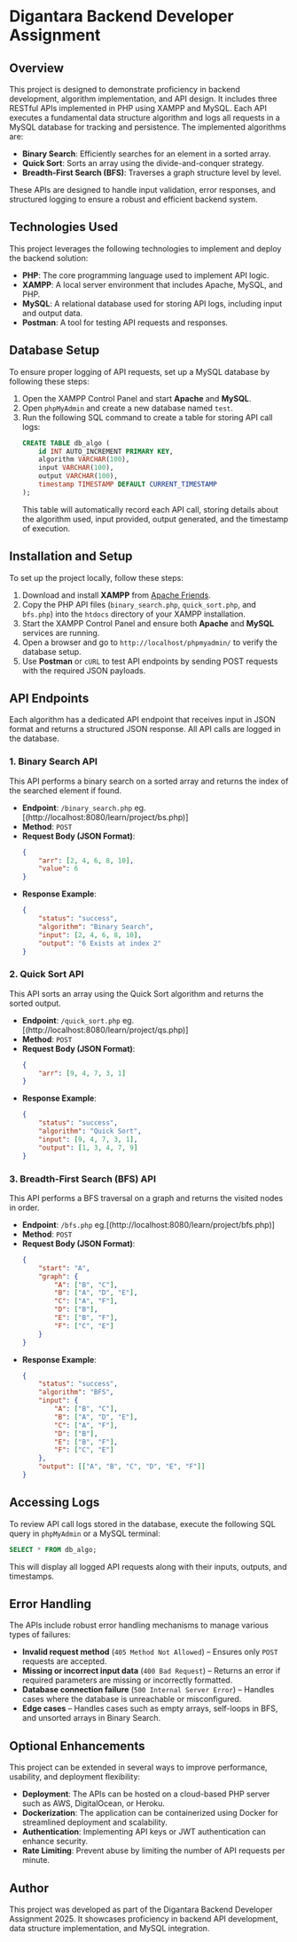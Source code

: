 # Digantara Backend Developer Assignment

## Overview
This project is designed to demonstrate proficiency in backend development, algorithm implementation, and API design. It includes three RESTful APIs implemented in PHP using XAMPP and MySQL. Each API executes a fundamental data structure algorithm and logs all requests in a MySQL database for tracking and persistence. The implemented algorithms are:
- **Binary Search**: Efficiently searches for an element in a sorted array.
- **Quick Sort**: Sorts an array using the divide-and-conquer strategy.
- **Breadth-First Search (BFS)**: Traverses a graph structure level by level.

These APIs are designed to handle input validation, error responses, and structured logging to ensure a robust and efficient backend system.

## Technologies Used
This project leverages the following technologies to implement and deploy the backend solution:
- **PHP**: The core programming language used to implement API logic.
- **XAMPP**: A local server environment that includes Apache, MySQL, and PHP.
- **MySQL**: A relational database used for storing API logs, including input and output data.
- **Postman**: A tool for testing API requests and responses.

## Database Setup
To ensure proper logging of API requests, set up a MySQL database by following these steps:
1. Open the XAMPP Control Panel and start **Apache** and **MySQL**.
2. Open `phpMyAdmin` and create a new database named `test`.
3. Run the following SQL command to create a table for storing API call logs:
   ```sql
   CREATE TABLE db_algo (
       id INT AUTO_INCREMENT PRIMARY KEY,
       algorithm VARCHAR(100),
       input VARCHAR(100),
       output VARCHAR(100),
       timestamp TIMESTAMP DEFAULT CURRENT_TIMESTAMP
   );
   ```
   This table will automatically record each API call, storing details about the algorithm used, input provided, output generated, and the timestamp of execution.

## Installation and Setup
To set up the project locally, follow these steps:
1. Download and install **XAMPP** from [Apache Friends](https://www.apachefriends.org/).
2. Copy the PHP API files (`binary_search.php`, `quick_sort.php`, and `bfs.php`) into the `htdocs` directory of your XAMPP installation.
3. Start the XAMPP Control Panel and ensure both **Apache** and **MySQL** services are running.
4. Open a browser and go to `http://localhost/phpmyadmin/` to verify the database setup.
5. Use **Postman** or `cURL` to test API endpoints by sending POST requests with the required JSON payloads.

## API Endpoints
Each algorithm has a dedicated API endpoint that receives input in JSON format and returns a structured JSON response. All API calls are logged in the database.

### 1. **Binary Search API**
This API performs a binary search on a sorted array and returns the index of the searched element if found.
- **Endpoint**: `/binary_search.php` eg.[(http://localhost:8080/learn/project/bs.php)]
- **Method**: `POST`
- **Request Body (JSON Format)**:
  ```json
  {
      "arr": [2, 4, 6, 8, 10],
      "value": 6
  }
  ```
- **Response Example**:
  ```json
  {
      "status": "success",
      "algorithm": "Binary Search",
      "input": [2, 4, 6, 8, 10],
      "output": "6 Exists at index 2"
  }
  ```

### 2. **Quick Sort API**
This API sorts an array using the Quick Sort algorithm and returns the sorted output.
- **Endpoint**: `/quick_sort.php` eg.[(http://localhost:8080/learn/project/qs.php)]
- **Method**: `POST`
- **Request Body (JSON Format)**:
  ```json
  {
      "arr": [9, 4, 7, 3, 1]
  }
  ```
- **Response Example**:
  ```json
  {
      "status": "success",
      "algorithm": "Quick Sort",
      "input": [9, 4, 7, 3, 1],
      "output": [1, 3, 4, 7, 9]
  }
  ```

### 3. **Breadth-First Search (BFS) API**
This API performs a BFS traversal on a graph and returns the visited nodes in order.
- **Endpoint**: `/bfs.php` eg.[(http://localhost:8080/learn/project/bfs.php)]
- **Method**: `POST`
- **Request Body (JSON Format)**:
  ```json
  {
      "start": "A",
      "graph": {
          "A": ["B", "C"],
          "B": ["A", "D", "E"],
          "C": ["A", "F"],
          "D": ["B"],
          "E": ["B", "F"],
          "F": ["C", "E"]
      }
  }
  ```
- **Response Example**:
  ```json
  {
      "status": "success",
      "algorithm": "BFS",
      "input": {
          "A": ["B", "C"],
          "B": ["A", "D", "E"],
          "C": ["A", "F"],
          "D": ["B"],
          "E": ["B", "F"],
          "F": ["C", "E"]
      },
      "output": [["A", "B", "C", "D", "E", "F"]]
  }
  ```

## Accessing Logs
To review API call logs stored in the database, execute the following SQL query in `phpMyAdmin` or a MySQL terminal:
```sql
SELECT * FROM db_algo;
```
This will display all logged API requests along with their inputs, outputs, and timestamps.

## Error Handling
The APIs include robust error handling mechanisms to manage various types of failures:
- **Invalid request method** (`405 Method Not Allowed`) – Ensures only `POST` requests are accepted.
- **Missing or incorrect input data** (`400 Bad Request`) – Returns an error if required parameters are missing or incorrectly formatted.
- **Database connection failure** (`500 Internal Server Error`) – Handles cases where the database is unreachable or misconfigured.
- **Edge cases** – Handles cases such as empty arrays, self-loops in BFS, and unsorted arrays in Binary Search.

## Optional Enhancements
This project can be extended in several ways to improve performance, usability, and deployment flexibility:
- **Deployment**: The APIs can be hosted on a cloud-based PHP server such as AWS, DigitalOcean, or Heroku.
- **Dockerization**: The application can be containerized using Docker for streamlined deployment and scalability.
- **Authentication**: Implementing API keys or JWT authentication can enhance security.
- **Rate Limiting**: Prevent abuse by limiting the number of API requests per minute.

## Author
This project was developed as part of the Digantara Backend Developer Assignment 2025. It showcases proficiency in backend API development, data structure implementation, and MySQL integration.
